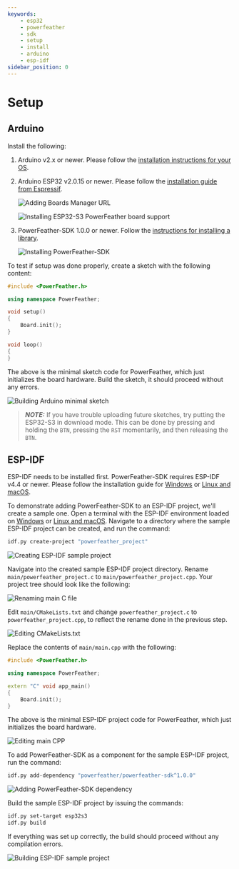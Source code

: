 ```yaml
---
keywords:
    - esp32
    - powerfeather
    - sdk
    - setup
    - install
    - arduino
    - esp-idf
sidebar_position: 0
---
```


# Setup

## Arduino

Install the following:

1. Arduino v2.x or newer. Please follow the [installation instructions for your OS](https://docs.arduino.cc/software/ide-v2/tutorials/getting-started/ide-v2-downloading-and-installing/).

2. Arduino ESP32 v2.0.15 or newer. Please follow the [installation guide from Espressif](https://docs.espressif.com/projects/arduino-esp32/en/latest/installing.html).

    ![Adding Boards Manager URL](assets/setup/add_board_manager_url.png)

    ![Installing ESP32-S3 PowerFeather board support](assets/setup/install_board_support.png)

3. PowerFeather-SDK 1.0.0 or newer. Follow the [instructions for installing a library](https://docs.arduino.cc/software/ide-v2/tutorials/ide-v2-installing-a-library/).

    ![Installing PowerFeather-SDK](assets/setup/install_powerfeather_sdk.png)

To test if setup was done properly, create a sketch with the following content:

```cpp
#include <PowerFeather.h>

using namespace PowerFeather;

void setup()
{
    Board.init();
}

void loop()
{
}
```

The above is the minimal sketch code for PowerFeather, which just initializes the board hardware.
Build the sketch, it should proceed without any errors.

![Building Arduino minimal sketch](assets/setup/build_arduino_min_sketch.png)

> **_NOTE:_**  If you have trouble uploading future sketches, try putting the ESP32-S3 in download mode. This can be done by pressing and
> holding the `BTN`, pressing the `RST` momentarily, and then releasing the `BTN`.

## ESP-IDF

ESP-IDF needs to be installed first. PowerFeather-SDK requires ESP-IDF v4.4 or newer.
Please follow the installation guide for [Windows](https://docs.espressif.com/projects/esp-idf/en/latest/esp32/get-started/windows-setup.html) or [Linux and macOS](https://docs.espressif.com/projects/esp-idf/en/latest/esp32/get-started/linux-macos-setup.html).

To demonstrate adding PowerFeather-SDK to an ESP-IDF project, we'll create a sample one.
Open a terminal with the ESP-IDF environment loaded on [Windows](https://docs.espressif.com/projects/esp-idf/en/latest/esp32/get-started/windows-setup.html#launching-esp-idf-environment) or [Linux and macOS](https://docs.espressif.com/projects/esp-idf/en/latest/esp32/get-started/linux-macos-setup.html#step-4-set-up-the-environment-variables). Navigate to a directory where the sample ESP-IDF project can be created, and run the command:

```bash
idf.py create-project "powerfeather_project"
```

![Creating ESP-IDF sample project](assets/setup/create_idf_project.png)

Navigate into the created sample ESP-IDF project directory. Rename `main/powerfeather_project.c` to `main/powerfeather_project.cpp`. Your project tree should look like the following:

![Renaming main C file](assets/setup/rename_main_c.png)

Edit `main/CMakeLists.txt` and change `powerfeather_project.c` to `powerfeather_project.cpp`, to reflect the rename done in the previous step.

![Editing CMakeLists.txt](assets/setup/edit_cmakelists.png)

Replace the contents of `main/main.cpp` with the following:

```cpp
#include <PowerFeather.h>

using namespace PowerFeather;

extern "C" void app_main()
{
    Board.init();
}
```

The above is the minimal ESP-IDF project code for PowerFeather, which just initializes the board hardware.

![Editing main CPP](assets/setup/edit_main_cpp.png)

To add PowerFeather-SDK as a component for the sample ESP-IDF project, run the command:
```bash
idf.py add-dependency "powerfeather/powerfeather-sdk^1.0.0"
```

![Adding PowerFeather-SDK dependency](assets/setup/add_sdk_dependency.png)

Build the sample ESP-IDF project by issuing the commands:

```bash
idf.py set-target esp32s3
idf.py build
```

If everything was set up correctly, the build should proceed without any compilation errors.

![Building ESP-IDF sample project](assets/setup/build_idf_project.png)
